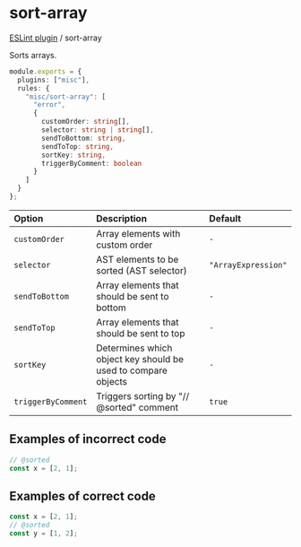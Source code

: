# sort-array

[ESLint plugin](https://iliubinskii.github.io/eslint-plugin-misc/) / sort-array

Sorts arrays.

```ts
module.exports = {
  plugins: ["misc"],
  rules: {
    "misc/sort-array": [
      "error",
      {
        customOrder: string[],
        selector: string | string[],
        sendToBottom: string,
        sendToTop: string,
        sortKey: string,
        triggerByComment: boolean
      }
    ]
  }
};
```

| Option | Description | Default |
| :----- | :----- | :----- |
| `customOrder` | Array elements with custom order | `-` |
| `selector` | AST elements to be sorted (AST selector) | `"ArrayExpression"` |
| `sendToBottom` | Array elements that should be sent to bottom | `-` |
| `sendToTop` | Array elements that should be sent to top | `-` |
| `sortKey` | Determines which object key should be used to compare objects | `-` |
| `triggerByComment` | Triggers sorting by "// @sorted" comment | `true` |

## Examples of incorrect code

```ts
// @sorted
const x = [2, 1];
```

## Examples of correct code

```ts
const x = [2, 1];
// @sorted
const y = [1, 2];
```